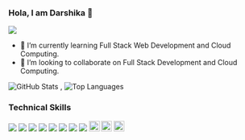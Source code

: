 ### Hola, I am Darshika 👋   
![](https://komarev.com/ghpvc/?username=darshikapongallu&color=dc143c)

- 🌱 I’m currently learning Full Stack Web Development and Cloud Computing.
- 👯 I’m looking to collaborate on Full Stack Development and Cloud Computing.

![GitHub Stats](https://github-readme-stats.vercel.app/api?username=darshikapongallu&&theme=highcontrast) , ![Top Languages](https://github-readme-stats.vercel.app/api/top-langs/?username=darshikapongallu&show_icons=true&theme=highcontrast)

### Technical Skills

<img src="https://img.shields.io/badge/-HTML-e34f26?logo=html5&logoColor=fff">  <img src="https://img.shields.io/badge/-CSS-1572B6?logo=css3&logoColor=fff"> <img src ="https://img.shields.io/badge/-JS-F7DF1E?logo=js&logoColor=fff"> <img src = "https://img.shields.io/badge/-Bootstrap-7952B3?logo=bootstrap&logoColor=fff"> <img src="https://img.shields.io/badge/-Php-777BB4?logo=php&logoColor=fff"> <img src="https://img.shields.io/badge/-Github-181717?logo=github&logoColor=fff"> <img src="https://img.shields.io/badge/-Python-3776AB?logo=python&logoColor=fff"> <img src="https://img.shields.io/badge/-Java-007396?logo=java&logoColor=fff">
<img src="https://img.shields.io/badge/Google_Cloud-4285F4?style=for-the-badge&logo=google-cloud&logoColor=white" height="21px"> <img src="https://img.shields.io/badge/Azure_Functions-0062AD?style=for-the-badge&logo=azure-functions&logoColor=white" height="21px"> <img src="https://img.shields.io/badge/MySQL-005C84?style=for-the-badge&logo=mysql&logoColor=white" height="21px">
